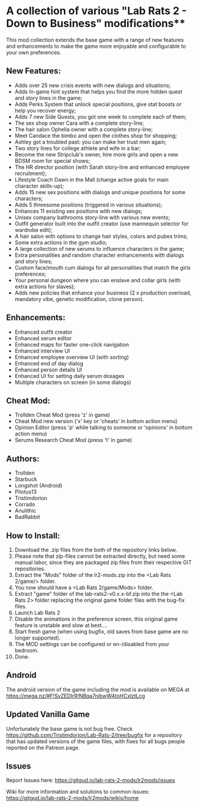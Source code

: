 # A collection of various "Lab Rats 2 - Down to Business" modifications**

This mod collection extends the base game with a range of new features and enhancements to make the game more enjoyable and configurable to your own preferences.

## New Features:
* Adds over 25 new crisis events with new dialogs and situations;
* Adds In-game hint system that helps you find the more hidden quest and story lines in the game;
* Adds Perks System that unlock special positions, give stat boosts or help you recover energy;
* Adds 7 new Side Quests, you got one week to complete each of them;
* The sex shop owner Cara with a complete story-line;
* The hair salon Ophelia owner with a complete story-line;
* Meet Candace the bimbo and open the clothes shop for shopping;
* Ashley got a troubled past: you can make her trust men again;
* Two story lines for college athlete and wife in a bar;
* Become the new Stripclub's owner, hire more girls and open a new BDSM room for special shows;
* The HR director position (with Sarah story-line and enhanced employee recruitment);
* Lifestyle Coach Dawn in the Mall (change active goals for main character skills-up);
* Adds 15 new sex positions with dialogs and unique positions for some characters;
* Adds 5 threesome positions (triggered in various situations);
* Enhances 11 existing sex positions with new dialogs;
* Unisex company bathrooms story-line with various new events;
* Outfit generator built into the outfit creator (use mannequin selector for wardrobe edit);
* A hair salon with options to change hair styles, colors and pubes trims;
* Some extra actions in the gym studio;
* A large collection of new serums to influence characters in the game;
* Extra personalities and random character enhancements with dialogs and story lines;
* Custom face/mouth cum dialogs for all personalities that match the girls preferences;
* Your personal dungeon where you can enslave and collar girls (with extra actions for slaves);
* Adds new policies that enhance your business (2 x production overload, mandatory vibe, genetic modification, clone person).

## Enhancements:
* Enhanced outfit creator
* Enhanced serum editor
* Enhanced maps for faster one-click navigation
* Enhanced interview UI
* Enhanced employee overview UI (with sorting)
* Enhanced end of day dialog
* Enhanced person details UI
* Enhanced UI for setting daily serum dosages
* Multiple characters on screen (in some dialogs)

## Cheat Mod:
* Trollden Cheat Mod (press 'z' in game)
* Cheat Mod new version ('x' key or 'cheats' in bottom action menu)
* Opinion Editor (press 'p' while talking to someone or 'opinions' in bottom action menu)
* Serums Research Cheat Mod (press 't' in game)

## Authors:
* Trollden
* Starbuck
* Longshot (Android)
* Pilotus13
* Tristimdorion
* Corrado
* Anulithic
* BadRabbit

## How to Install:
 1. Download the .zip files from the both of the repository links below.
 2. Please note that zip-files cannot be extracted directly, but need some manual labor, since they are packaged zip files from their respective GIT repositories.
 3. Extract the "Mods" folder of the lr2-mods.zip into the <Lab Rats 2/game/> folder.
 4. You now should have a <Lab Rats 2/game/Mods> folder.
 5. Extract "game" folder of the lab-rats2-v0.x.x-bf.zip into the the <Lab Rats 2> folder replacing the original game folder files with the bug-fix files.
 6. Launch Lab Rats 2
 7. Disable the animations in the preference screen, this original game feature is unstable and slow at best....
 8. Start fresh game (when using bugfix, old saves from base game are no longer supported).
 9. The MOD settings can be configured or en-/disabled from your bedroom.
10. Done.

## Android
The android version of the game including the mod is available on MEGA at https://mega.nz/#F!SvZEDIrR!NBqa7nibwW4toHCxlztLcg

## Updated Vanilla Game
Unfortunately the base game is not bug free. Check https://github.com/Tristimdorion/Lab-Rats-2/tree/bugfix for a repository that has updated versions of the game files, with fixes for all bugs people reported on the Patreon page.

## Issues
Report Issues here: https://gitgud.io/lab-rats-2-mods/lr2mods/issues

Wiki for more information and solutions to common issues: https://gitgud.io/lab-rats-2-mods/lr2mods/wikis/home

